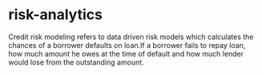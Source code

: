 # risk-analytics


Credit risk modeling refers to data driven risk models which calculates the chances of a borrower defaults on loan.If a borrower fails to repay loan, how much amount he owes at the time of default and how much lender would lose from the outstanding amount.

